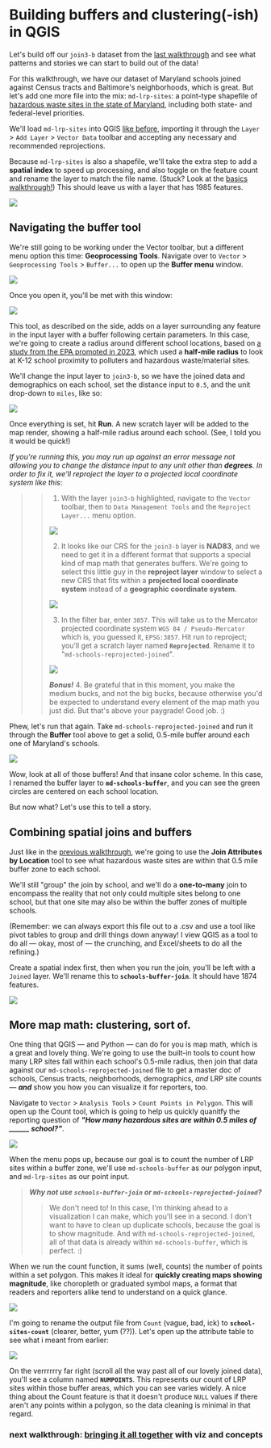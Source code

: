 # Building buffers and clustering(-ish) in QGIS

Let's build off our `join3-b` dataset from the [last walkthrough](./qgis-spatial-joins.md) and see what patterns and stories we can start to build out of the data!

For this walkthrough, we have our dataset of Maryland schools joined against Census tracts and Baltimore's neighborhoods, which is great. But let's add one more file into the mix: `md-lrp-sites`: a point-type shapefile of [hazardous waste sites in the state of Maryland](https://mde.maryland.gov/programs/land/marylandbrownfieldvcp/pages/index.aspx), including both state- and federal-level priorities. 

We'll load `md-lrp-sites` into QGIS [like before](./qgis-walkthrough.md), importing it through the `Layer` > `Add Layer` > `Vector Data` toolbar and accepting any necessary and recommended reprojections.

Because `md-lrp-sites` is also a shapefile, we'll take the extra step to add a **spatial index** to speed up processing, and also toggle on the feature count and rename the layer to match the file name. (Stuck? Look at the [basics walkthrough!](./qgis-walkthrough.md)) This should leave us with a layer that has 1985 features.

![](./assets/buffers/qgis_lrpinit.png)

## Navigating the buffer tool

We're still going to be working under the Vector toolbar, but a different menu option this time: **Geoprocessing Tools**. Navigate over to `Vector` > `Geoprocessing Tools` > `Buffer...` to open up the **Buffer menu** window.

![](./assets/buffers/qgis_bufferbar.png)

Once you open it, you'll be met with this window:

![](./assets/buffers/qgis_bufferwindow.png)

This tool, as described on the side, adds on a layer surrounding any feature in the input layer with a buffer following certain parameters. In this case, we're going to create a radius around different school locations, based on [a study from the EPA promoted in 2023](https://cfpub.epa.gov/si/si_public_record_report.cfm?dirEntryId=360055&Lab=CPHEA&subject=Health%20Research&showcriteria=0&searchall=Environmental%20Justice&sortby=revisionDate), which used a **half-mile radius** to look at K-12 school proximity to polluters and hazardous waste/material sites. 

We'll change the input layer to `join3-b`, so we have the joined data and demographics on each school, set the distance input to `0.5`, and the unit drop-down to `miles`, like so:

![](./assets/buffers/qgis_bufferfilled.png)

Once everything is set, hit **Run**. A new scratch layer will be added to the map render, showing a half-mile radius around each school. (See, I told you it would be quick!)

 *If you're running this, you may run up against an error message not allowing you to change the distance input to any unit other than **degrees**. In order to fix it, we'll reproject the layer to a projected local coordinate system like this*:
> > 1. With the layer `join3-b` highlighted, navigate to the `Vector` toolbar, then to `Data Management Tools` and the `Reproject Layer...` menu option.
>>
>> ![](./assets/buffers/qgis_reproj_menu.png)
>>
>> 2. It looks like our CRS for the `join3-b` layer is **NAD83**, and we need to get it in a different format that supports a special kind of map math that generates buffers. We're going to select this little guy in the **reproject layer** window to select a new CRS that fits within a **projected local coordinate system** instead of a **geographic coordinate system**.
>>
>> ![](./assets/buffers/qgis_littleguy.png)
>>
>> 3. In the filter bar, enter `3857`. This will take us to the Mercator projected coordinate system `WGS 84 / Pseudo-Mercator` which is, you guessed it, `EPSG:3857`. Hit run to reproject; you'll get a scratch layer named **`Reprojected`**. Rename it to "`md-schools-reprojected-joined`".
>>
>>![](./assets/buffers/qgis_epsg3857.png)
>>
>>***Bonus!*** 4. Be grateful that in this moment, you make the medium bucks, and not the big bucks, because otherwise you'd be expected to understand every element of the map math you just did. But that's above your paygrade! Good job. :) 

Phew, let's run that again. Take `md-schools-reprojected-joined` and run it through the **Buffer** tool above to get a solid, 0.5-mile buffer around each one of Maryland's schools.

![](./assets/buffers/qgis_schoolsbuffer.png)

Wow, look at all of those buffers! And that insane color scheme. In this case, I renamed the buffer layer to **`md-schools-buffer`**, and you can see the green circles are centered on each school location.

But now what? Let's use this to tell a story.

## Combining spatial joins and buffers
Just like in the [previous walkthrough](./qgis-spatial-joins.md), we're going to use the **Join Attributes by Location** tool to see what hazardous waste sites are within that 0.5 mile buffer zone to each school. 

We'll still "group" the join by school, and we'll do a **one-to-many** join to encompass the reality that not only could multiple sites belong to one school, but that one site may also be within the buffer zones of multiple schools. 

(Remember: we can always export this file out to a .csv and use a tool like pivot tables to group and drill things down anyway! I view QGIS as a tool to do all — okay, most of — the crunching, and Excel/sheets to do all the refining.)

Create a spatial index first, then when you run the join, you'll be left with a `Joined` layer. We'll rename this to **`schools-buffer-join`**. It should have 1874 features.

![](./assets/buffers/qgis_buffer_lrpjoin.png)


## More map math: clustering, sort of.
One thing that QGIS — and Python — can do for you is map math, which is a great and lovely thing. We're going to use the built-in tools to count how many LRP sites fall within each school's 0.5-mile radius, then join that data against our `md-schools-reprojected-joined` file to get a master doc of schools, Census tracts, neighborhoods, demographics, _and_ LRP site counts — ***and*** show you how you can visualize it for reporters, too.

Navigate to `Vector` > `Analysis Tools` > `Count Points in Polygon`. This will open up the Count tool, which is going to help us quickly quanitfy the reporting question of ***"How many hazardous sites are within 0.5 miles of ______ school?"***.

![](./assets/buffers/qgis_countmenu.png)

When the menu pops up, because our goal is to count the number of LRP sites within a buffer zone, we'll use `md-schools-buffer` as our polygon input, and `md-lrp-sites` as our point input. 

> ***Why not use `schools-buffer-join` or `md-schools-reprojected-joined`?*** 
>> We don't need to! In this case, I'm thinking ahead to a visualization I can make, which you'll see in a second. I don't want to have to clean up duplicate schools, because the goal is to show magnitude. And with `md-schools-reprojected-joined`, all of that data is already within `md-schools-buffer`, which is perfect. :) 

When we run the count function, it sums (well, counts) the number of points within a set polygon. This makes it ideal for **quickly creating maps showing magnitude**, like choropleth or graduated symbol maps, a format that readers and reporters alike tend to understand on a quick glance.

![](./assets/buffers/qgis_countwindow.png)

I'm going to rename the output file from `Count` (vague, bad, ick) to **`school-sites-count`** (clearer, better, yum (??)). Let's open up the attribute table to see what i meant from earlier:

![](./assets/buffers/qgis_countattr.png)

On the verrrrrry far right (scroll all the way past all of our lovely joined data), you'll see a column named **`NUMPOINTS`**. This represents our count of LRP sites within those buffer areas, which you can see varies widely. A nice thing about the Count feature is that it doesn't produce `NULL` values if there aren't any points within a polygon, so the data cleaning is minimal in that regard.


### next walkthrough: [bringing it all together](./qgis-alltogethernow.md) with viz and concepts
